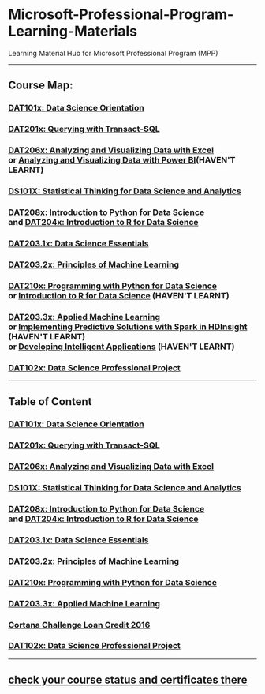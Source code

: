 # Microsoft-Professional-Program-Learning-Materials
Learning Material Hub for Microsoft Professional Program (MPP)

<hr/>

## Course Map:

### [DAT101x: Data Science Orientation](https://courses.edx.org/courses/course-v1:Microsoft+DAT101x+5T2016/info)
### [DAT201x: Querying with Transact-SQL](https://courses.edx.org/courses/course-v1:Microsoft+DAT201x+6T2016/info)
### [DAT206x: Analyzing and Visualizing Data with Excel](https://courses.edx.org/courses/course-v1:Microsoft+DAT206x+6T2016/info)<br/>or [Analyzing and Visualizing Data with Power BI](https://www.edx.org/course/analyzing-visualizing-data-power-bi-microsoft-dat207x-4)(HAVEN'T LEARNT)
### [DS101X: Statistical Thinking for Data Science and Analytics](https://courses.edx.org/courses/course-v1:ColumbiaX+DS101X+1T2016/info)
### [DAT208x: Introduction to Python for Data Science](https://courses.edx.org/courses/course-v1:Microsoft+DAT208x+5T2016/info) <br/>and [DAT204x: Introduction to R for Data Science](https://courses.edx.org/courses/course-v1:Microsoft+DAT204x+6T2016/info)
### [DAT203.1x: Data Science Essentials](https://courses.edx.org/courses/course-v1:Microsoft+DAT203.1x+6T2016/info)
### [DAT203.2x: Principles of Machine Learning](https://courses.edx.org/courses/course-v1:Microsoft+DAT203.2x+6T2016/info)
### [DAT210x: Programming with Python for Data Science](https://courses.edx.org/courses/course-v1:Microsoft+DAT210x+6T2016/info) <br/>or [Introduction to R for Data Science](https://www.edx.org/course/introduction-r-data-science-microsoft-dat204x-3) (HAVEN'T LEARNT)
### [DAT203.3x: Applied Machine Learning](https://courses.edx.org/courses/course-v1:Microsoft+DAT203.3x+1T2017/info) <br/>or [Implementing Predictive Solutions with Spark in HDInsight](https://www.edx.org/course/implementing-predictive-solutions-spark-microsoft-dat202-3x-2) (HAVEN'T LEARNT) <br/>or [Developing Intelligent Applications](https://www.edx.org/course/developing-intelligent-apps-bots-microsoft-dat211x) (HAVEN'T LEARNT) 
### [DAT102x: Data Science Professional Project](https://courses.edx.org/courses/course-v1:Microsoft+DAT102x+1T2017/info)

<hr/>

## Table of Content

### [DAT101x: Data Science Orientation](https://github.com/yang0339/Microsoft-Professional-Program-Learning-Materials/blob/master/DAT101x%20Data%20Science%20Orientation.md)
### [DAT201x: Querying with Transact-SQL](https://github.com/yang0339/Microsoft-Professional-Program-Learning-Materials/blob/master/DAT201x%20Querying%20with%20Transact-SQL.md)
### [DAT206x: Analyzing and Visualizing Data with Excel](https://github.com/yang0339/Microsoft-Professional-Program-Learning-Materials/blob/master/DAT206x%20Analyzing%20and%20Visualizing%20Data%20with%20Excel.md)
### [DS101X: Statistical Thinking for Data Science and Analytics](https://github.com/yang0339/Microsoft-Professional-Program-Learning-Materials/blob/master/DS101X%20Statistical%20Thinking%20for%20Data%20Science%20and%20Analytics.md)
### [DAT208x: Introduction to Python for Data Science](https://github.com/yang0339/Microsoft-Professional-Program-Learning-Materials/blob/master/DAT208x%20Introduction%20to%20Python%20for%20Data%20Science.md) <br/>and [DAT204x: Introduction to R for Data Science](https://github.com/yang0339/Microsoft-Professional-Program-Learning-Materials/blob/master/DAT204x%20Introduction%20to%20R%20for%20Data%20Science.md)
### [DAT203.1x: Data Science Essentials](https://github.com/yang0339/Microsoft-Professional-Program-Learning-Materials/blob/master/DAT203.1x%20Data%20Science%20Essentials.md)
### [DAT203.2x: Principles of Machine Learning](https://github.com/yang0339/Microsoft-Professional-Program-Learning-Materials/blob/master/DAT203.2x%20Principles%20of%20Machine%20Learning.md)
### [DAT210x: Programming with Python for Data Science](https://github.com/yang0339/Microsoft-Professional-Program-Learning-Materials/blob/master/DAT210x%20Programming%20with%20Python%20for%20Data%20Science.md)
### [DAT203.3x: Applied Machine Learning](https://github.com/yang0339/Microsoft-Professional-Program-Learning-Materials/blob/master/DAT203.3x%20Applied%20Machine%20Learning.md)
### [Cortana Challenge Loan Credit 2016](https://github.com/yang0339/Microsoft-Professional-Program-Learning-Materials/blob/master/Cortana%20Challenge%20Loan%20Credit.md)
### [DAT102x: Data Science Professional Project](https://github.com/yang0339/Microsoft-Professional-Program-Learning-Materials/blob/master/DAT102x%20Data%20Science%20Professional%20Project.md)



<hr/>

## [check your course status and certificates there](https://academy.microsoft.com/en-us/dashboard)
